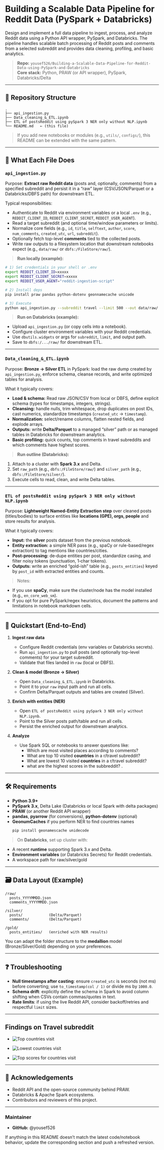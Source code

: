 # Building a Scalable Data Pipeline for Reddit Data (PySpark + Databricks)

Design and implement a full data pipeline to ingest, process, and analyze Reddit data using a Python API wrapper, PySpark, and Databricks. The pipeline handles scalable batch processing of Reddit posts and comments from a selected subreddit and provides data cleaning, profiling, and basic analytics.

> **Repo:** `yousef526/Building-a-Scalable-Data-Pipeline-for-Reddit-Data-using-PySpark-and-Databricks`  
> **Core stack:** Python, PRAW (or API wrapper), PySpark, Databricks/Delta

---

## 📂 Repository Structure

```
.
├── api_ingestion.py
├── Data_cleaning_&_ETL.ipynb
├── ETL of postsReddit using pySpark 3 NER only without NLP.ipynb
└── README.md   ← (this file)
```

> If you add new notebooks or modules (e.g., `utils/`, `configs/`), this README can be extended with the same pattern.

---

## 🔧 What Each File Does

### `api_ingestion.py`
Purpose: **Extract raw Reddit data** (posts and, optionally, comments) from a specified subreddit and persist it in a “raw” layer (CSV/JSON/Parquet or a Databricks/DBFS path) for downstream ETL.

Typical responsibilities:
- Authenticate to Reddit via environment variables or a local `.env` (e.g., `REDDIT_CLIENT_ID`, `REDDIT_CLIENT_SECRET`, `REDDIT_USER_AGENT`).
- Read a target subreddit (and optional time/window parameters or limits).
- Normalize core fields (e.g., `id`, `title`, `selftext`, `author`, `score`, `num_comments`, `created_utc`, `url`, `subreddit`).
- Optionally fetch top-level **comments** tied to the collected posts.
- Write raw outputs to a filesystem location that downstream notebooks expect (e.g., `data/raw/` or `dbfs:/FileStore/raw/`).

> **Run locally (example):**
```bash
# 1) Set credentials in your shell or .env
export REDDIT_CLIENT_ID=xxxxx
export REDDIT_CLIENT_SECRET=xxxxx
export REDDIT_USER_AGENT="reddit-ingestion-script"

# 2) Install deps
pip install praw pandas python-dotenv geonnamecache unicode

# 3) Execute
python api_ingestion.py --subreddit travel --limit 500 --out data/raw/
```

> **Run on Databricks (example):**
- Upload `api_ingestion.py` (or copy cells into a notebook).
- Configure cluster environment variables with your Reddit credentials.
- Use `dbutils.widgets` or args for `subreddit`, `limit`, and output path.
- Save to `dbfs:/.../raw/` for downstream ETL.

---

### `Data_cleaning_&_ETL.ipynb`
Purpose: **Bronze → Silver ETL** in PySpark: load the raw dump created by `api_ingestion.py`, enforce schema, cleanse records, and write optimized tables for analysis.

What it typically covers:
- **Load & schema:** Read raw JSON/CSV from local or DBFS, define explicit schema (types for timestamps, integers, strings).
- **Cleansing:** handle nulls, trim whitespace, drop duplicates on post IDs, cast numerics, standardize timestamps (`created_utc` → `timestamp`).
- **Normalization:** select/rename columns, flatten nested fields, and explode arrays.
- **Outputs:** write **Delta/Parquet** to a managed “silver” path or as managed tables in Databricks for downstream analytics.
- **Basic profiling:** quick counts, top comments in travel subreddits and which comments have highest scores.

> **Run outline (Databricks):**
1. Attach to a cluster with **Spark 3.x** and Delta.
2. Set `raw_path` (e.g., `dbfs:/FileStore/raw/`) and `silver_path` (e.g., `dbfs:/FileStore/silver/`).
3. Execute cells to read, clean, and write Delta tables.

---

### `ETL of postsReddit using pySpark 3 NER only without NLP.ipynb`
Purpose: **Lightweight Named-Entity Extraction step** over cleaned posts (titles/bodies) to surface entities like **locations (GPE), orgs, people** and store results for analysis.

What it typically covers:
- **Input:** the **silver** posts dataset from the previous notebook.
- **Entity extraction:** a simple NER pass (e.g., spaCy or rule-based/regex extraction) to tag mentions like countries/cities.
- **Post-processing:** de‑dupe entities per post, standardize casing, and filter noisy tokens (punctuation, 1‑char tokens).
- **Outputs:** write an enriched “gold-ish” table (e.g., `posts_entities`) keyed by `post_id` with extracted entities and counts.

> Notes:
- If you use **spaCy**, make sure the cluster/node has the model installed (e.g., `en_core_web_sm`).  
- If you opt for pure PySpark/regex heuristics, document the patterns and limitations in notebook markdown cells.

---

## 🚀 Quickstart (End‑to‑End)

1. **Ingest raw data**
   - Configure Reddit credentials (env variables or Databricks secrets).
   - Run `api_ingestion.py` to pull posts (and optionally top-level comments) for your target subreddit.
   - Validate that files landed in `raw` (local or DBFS).

2. **Clean & model (Bronze → Silver)**
   - Open `Data_cleaning_&_ETL.ipynb` in Databricks.
   - Point it to your `raw` input path and run all cells.
   - Confirm Delta/Parquet outputs and tables are created (Silver).

3. **Enrich with entities (NER)**
   - Open `ETL of postsReddit using pySpark 3 NER only without NLP.ipynb`.
   - Point to the Silver posts path/table and run all cells.
   - Persist the enriched output for downstream analytics.

4. **Analyze**
   - Use Spark SQL or notebooks to answer questions like:
     - Which are most visited places according to comments?
     - What are top 10 visited **countries** in a r/travel subreddit?
     - What are lowest 10 visited **countries** in a r/travel subreddit?
     - what are the highest scores in the subbreddit? .

---

## 🛠️ Requirements

- **Python 3.9+**
- **PySpark 3.x**, Delta Lake (Databricks or local Spark with delta packages)
- **PRAW** (or another Reddit API wrapper)
- **pandas**, **pyarrow** (for conversions), **python-dotenv** (optional)
- **GeonumCaches**  if you perform NER to find countries names
  ```bash
  pip install geonamescache unidecode
  ```

> On **Databricks**, set up cluster with:
- A recent **runtime** supporting Spark 3.x and Delta.
- **Environment variables** (or Databricks Secrets) for Reddit credentials.
- A workspace path for raw/silver/gold

---

## 🗃️ Data Layout (Example)

```
/raw/
  posts_YYYYMMDD.json
  comments_YYYYMMDD.json

/silver/
  posts/            (Delta/Parquet)
  comments/         (Delta/Parquet)

/gold/
  posts_entities/   (enriched with NER results)
```

You can adapt the folder structure to the **medallion** model (Bronze/Silver/Gold) depending on your preferences.

---

## ❓ Troubleshooting

- **Null timestamps after casting**: ensure `created_utc` is seconds (not ms) before converting; use `to_timestamp(col / 1)` or divide ms by `1000.0`.
- **Schema drift**: explicitly define the schema in Spark to avoid column shifting when CSVs contain commas/quotes in text.
- **Rate limits**: if using the live Reddit API, consider backoff/retries and respectful `limit` sizes.

---

## Findings on Travel subreddit

- ![Top countries visit](https://github.com/yousef526/Building-a-Scalable-Data-Pipeline-for-Reddit-Data-using-PySpark-and-Databricks/blob/main/top_10_visited_countries.png)
  
- ![Lowest countries visit](https://github.com/yousef526/Building-a-Scalable-Data-Pipeline-for-Reddit-Data-using-PySpark-and-Databricks/blob/main/Lowest%2010%20visited%20countries.png)
  
- ![Top scores for countries visit](https://github.com/yousef526/Building-a-Scalable-Data-Pipeline-for-Reddit-Data-using-PySpark-and-Databricks/blob/main/Top%2010%20scores%20about%20countries.png)

---


## 🙌 Acknowledgements

- Reddit API and the open-source community behind PRAW.
- Databricks & Apache Spark ecosystems.
- Contributors and reviewers of this project.

---

### Maintainer

- **GitHub:** @yousef526

If anything in this README doesn’t match the latest code/notebook behavior, update the corresponding section and push a refreshed version.
